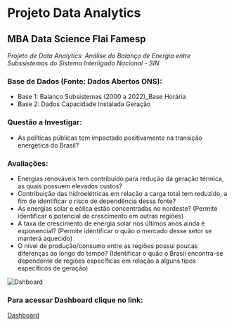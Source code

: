 # Projeto Data Analytics

## MBA Data Science Flai Famesp

*Projeto de Data Analytics: Análise do Balanço de Energia entre Subssistemas do Sistema Interligado Nacional - SIN*

### Base de Dados (Fonte: Dados Abertos ONS):
- Base 1: Balanço Subsistemas (2000 a 2022)_Base Horária
- Base 2: Dados Capacidade Instalada Geração

### Questão a Investigar:
- As políticas públicas tem impactado positivamente na transição energética do Brasil?

### Avaliações:
- Energias renováveis tem contribuído para redução da geração térmica, as quais possuem elevados custos?
- Contribuição das hidroelétricas em relação a carga total tem reduzido, a fim de identificar o risco de dependência dessa fonte?
- As energias solar e eólica estão concentradas no nordeste? (Permite identificar o potencial de crescimento em outras regiões)
- A taxa de crescimento de energia solar nos últimos anos ainda é exponencial? (Permite identificar o quão o mercado desse setor se manterá aquecido)
- O nível de produção/consumo entre as regiões possui poucas diferenças ao longo do tempo? (Identificar o quão o Brasil encontra-se dependente de regiões específicas em relação à alguns tipos específicos de geração)

![Dshboard](https://github.com/arnaldorosentino/MBA_Data_Analytics_Project/assets/104164948/32ecaba2-f1b3-4634-b57b-d1c0c2da0c9d)

### Para acessar Dashboard clique no link:
[Dashboard](https://app.powerbi.com/view?r=eyJrIjoiYzEyNmQ0YTYtMzU5My00NTA4LWJlODUtN2FlNzBiMjQxNzJjIiwidCI6IjdlN2JkNDcwLTExMDQtNDNjZi05MzRkLWU4M2UxZDE5ZjJkYSJ9)

